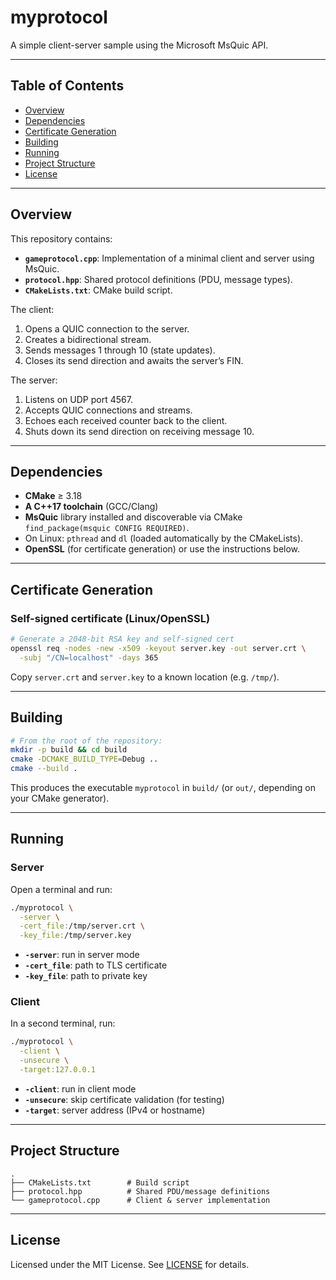 # myprotocol

A simple client-server sample using the Microsoft MsQuic API. 

---

## Table of Contents

* [Overview](#overview)
* [Dependencies](#dependencies)
* [Certificate Generation](#certificate-generation)
* [Building](#building)
* [Running](#running)
* [Project Structure](#project-structure)
* [License](#license)

---

## Overview

This repository contains:

* **`gameprotocol.cpp`**: Implementation of a minimal client and server using MsQuic.
* **`protocol.hpp`**: Shared protocol definitions (PDU, message types).
* **`CMakeLists.txt`**: CMake build script.

The client:

1. Opens a QUIC connection to the server.
2. Creates a bidirectional stream.
3. Sends messages 1 through 10 (state updates).
4. Closes its send direction and awaits the server’s FIN.

The server:

1. Listens on UDP port 4567.
2. Accepts QUIC connections and streams.
3. Echoes each received counter back to the client.
4. Shuts down its send direction on receiving message 10.

---

## Dependencies

* **CMake** ≥ 3.18
* **A C++17 toolchain** (GCC/Clang)
* **MsQuic** library installed and discoverable via CMake `find_package(msquic CONFIG REQUIRED)`.
* On Linux: `pthread` and `dl` (loaded automatically by the CMakeLists).
* **OpenSSL** (for certificate generation) or use the instructions below.

---

## Certificate Generation

### Self-signed certificate (Linux/OpenSSL)

```bash
# Generate a 2048-bit RSA key and self-signed cert
openssl req -nodes -new -x509 -keyout server.key -out server.crt \
  -subj "/CN=localhost" -days 365
```

Copy `server.crt` and `server.key` to a known location (e.g. `/tmp/`).

---

## Building

```bash
# From the root of the repository:
mkdir -p build && cd build
cmake -DCMAKE_BUILD_TYPE=Debug ..
cmake --build .
```

This produces the executable `myprotocol` in `build/` (or `out/`, depending on your CMake generator).

---

## Running

### Server

Open a terminal and run:

```bash
./myprotocol \
  -server \
  -cert_file:/tmp/server.crt \
  -key_file:/tmp/server.key
```

* **`-server`**: run in server mode
* **`-cert_file`**: path to TLS certificate
* **`-key_file`**: path to private key

### Client

In a second terminal, run:

```bash
./myprotocol \
  -client \
  -unsecure \
  -target:127.0.0.1
```

* **`-client`**: run in client mode
* **`-unsecure`**: skip certificate validation (for testing)
* **`-target`**: server address (IPv4 or hostname)



---

## Project Structure

```text
.
├── CMakeLists.txt        # Build script
├── protocol.hpp          # Shared PDU/message definitions
└── gameprotocol.cpp      # Client & server implementation
```

---

## License

Licensed under the MIT License. See [LICENSE](LICENSE) for details.

